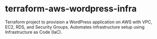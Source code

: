 # terraform-aws-wordpress-infra
Terraform project to provision a WordPress application on AWS with VPC, EC2, RDS, and Security Groups. Automates infrastructure setup using Infrastructure as Code (IaC).
